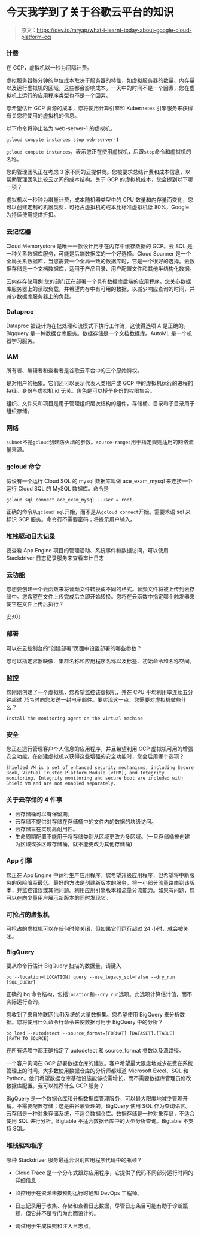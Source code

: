 # 今天我学到了关于谷歌云平台的知识

> 原文：<https://dev.to/mryap/what-i-learnt-today-about-google-cloud-platform-ccj>

### 计费

在 GCP，虚拟机以一秒为间隔计费。

虚拟服务器每分钟的单位成本取决于服务器的特性，如虚拟服务器的数量、内存量以及运行虚拟机的区域，这些都会影响成本。一天中的时间不是一个因素，您在虚拟机上运行的应用程序类型也不是一个因素。

您希望估计 GCP 资源的成本，您将使用计算引擎和 Kubernetes 引擎服务来获得有关您将使用的虚拟机的信息。

以下命令将停止名为 web-server-1 的虚拟机。

```
gcloud compute instances stop web-server-1 
```

`gcloud compute instances`，表示您正在使用虚拟机，后跟`stop`命令和虚拟机的名称。

您的管理团队正在考虑 3 家不同的云提供商。您被要求总结计费和成本信息，以帮助管理团队比较云之间的成本结构。关于 GCP 的虚拟机成本，您会提到以下哪一项？

虚拟机以一秒钟为增量计费，成本随机器类型中的 CPU 数量和内存量而变化，您可以创建定制的机器类型，可抢占虚拟机的成本比标准虚拟机低 80%，Google 为持续使用提供折扣。

### 云记忆器

Cloud Memorystore 是唯一一款设计用于在内存中缓存数据的 GCP。云 SQL 是一种关系数据库服务，可能是后端数据库的一个好选择。Cloud Spanner 是一个全局关系数据库，当您需要一个全局一致的数据库时，它是一个很好的选择。云数据存储是一个文档数据库，适用于产品目录、用户配置文件和其他半结构化数据。

云内存存储用例:您的部门正在部署一个具有数据库后端的应用程序。您关心数据库服务器上的读取负载，并希望内存中有可用的数据，以减少响应查询的时间，并减少数据库服务器上的负载。

### Dataproc

Dataproc 被设计为在批处理和流模式下执行工作流，这使得选项 A 是正确的。Bigquery 是一种数据仓库服务。数据存储是一个文档数据库。AutoML 是一个机器学习服务。

### IAM

所有者、编辑者和查看者是谷歌云平台中的三个原始特权。

是对用户的抽象。它们还可以表示代表人类用户或 GCP 中的虚拟机运行的进程的特征。身份与虚拟机 id 无关。角色是可以授予身份的权限集合。

组织、文件夹和项目是用于管理组织层次结构的组件。存储桶、目录和子目录用于组织存储。

### 网络

`subnet`不是`gcloud`创建防火墙的参数。`source-ranges`用于指定规则适用的网络流量来源。

### gcloud 命令

假设有一个运行 Cloud SQL 的 mysql 数据库叫做 ace_exam_mysql 来连接一个运行 Cloud SQL 的 MySQL 数据库。命令是

```
gcloud sql connect ace_exam_mysql --user = root. 
```

正确的命令从`gcloud sql`开始，而不是从`gcloud connect`开始。需要术语 sql 来标识 GCP 服务。命令行不需要密码；将提示用户输入。

### 堆栈驱动日志记录

要查看 App Engine 项目的管理活动、系统事件和数据访问，可以使用 Stackdriver 日志记录服务来查看审计日志

### 云功能

您想要创建一个云函数来将音频文件转换成不同的格式。音频文件将被上传到云存储中。您希望在文件上传完成后立即开始转换。您将在云函数中指定哪个触发器来使它在文件上传后执行？

安:t0]

### 部署

可以在云控制台的“创建部署”页面中设置部署的哪些参数？

您可以指定容器映像、集群名称和应用程序名称以及标签、初始命令和名称空间。

### 监控

您刚刚创建了一个虚拟机，您希望监控该虚拟机，并在 CPU 平均利用率连续五分钟超过 75%时向您发送一封电子邮件。要实现这一点，您需要对虚拟机做些什么？

```
Install the monitoring agent on the virtual machine 
```

### 安全

您正在运行管理客户个人信息的应用程序，并且希望利用 GCP 虚拟机可用的增强安全功能。在创建虚拟机以获得这些增强的安全功能时，您会启用哪个选项？

```
Shielded VM is a set of enhanced security mechanisms, including Secure Book, Virtual Trusted Platform Module (vTPM), and Integrity monitoring. Integrity monitoring and secure boot are included with Shield VM and are not enabled separately. 
```

### 关于云存储的 4 件事

*   云存储桶可以有保留期。
*   云存储不提供对存储在存储桶中的文件内的数据的块级访问。
*   云存储旨在实现高耐用性。
*   生命周期配置不能用于将存储类别从区域更改为多区域。(一旦存储桶被创建为区域或多区域存储桶，就不能更改为其他存储桶)

### App 引擎

您正在 App Engine 中运行生产应用程序。您希望升级应用程序，但希望将中断服务的风险降至最低。最好的方法是创建新版本的服务，将一小部分流量路由到该版本，并监控错误或其他问题。利用应用引擎版本和流量分流能力。如果有问题，您可以在向少量用户展示新版本的同时发现它。

### 可抢占的虚拟机

可抢占的虚拟机可以在任何时候关闭，但如果它们运行超过 24 小时，就会被关闭。

### BigQuery

要从命令行估计 BigQuery 扫描的数据量，请键入

```
bq --location=[LOCATION] query --use_legacy_sql=false --dry_run [SQL_QUERY] 
```

正确的 bq 命令结构，包括`location`和`--dry_run`选项。此选项计算估计值，而不实际运行查询。

您收到了来自物联网(IoT)系统的大量数据集。您希望使用 BigQuery 来分析数据。您将使用什么命令行命令来使数据可用于 BigQuery 中的分析？

```
bq load --autodetect --source_format=[FORMAT] [DATASET].[TABLE] [PATH_TO_SOURCE] 
```

在所有选项中都正确指定了 autodetect 和 source_format 参数以及源路径。

一个客户询问在 GCP 部署数据仓库的建议。客户希望最大限度地减少花费在系统管理上的时间。大多数使用数据仓库的分析师都知道 Microsoft Excel、SQL 和 Python。他们希望数据仓库基础设施能够按需增长，而不需要数据库管理员修改数据库配置。我可以推荐什么 GCP 服务？

BigQuery 是一个数据仓库和分析数据库管理服务，可以最大限度地减少管理开销。不需要配置存储；这是由谷歌管理的。BigQuery 使用 SQL 作为查询语言。云存储是一种对象存储系统，不适合数据仓库。数据存储是一种对象存储，不适合使用 SQL 进行分析。Bigtable 不适合数据仓库中的大型分析查询。Bigtable 不支持 SQL。

### 堆栈驱动程序

哪种 Stackdriver 服务最适合识别应用程序代码中的瓶颈？

*   Cloud Trace 是一个分布式跟踪应用程序，它提供了代码不同部分运行时间的详细信息

*   监控用于在资源未按预期运行时通知 DevOps 工程师。

*   日志记录用于收集、存储和查看日志数据，尽管日志条目可能有助于诊断瓶颈，但它并不是专门为此而设计的。

*   调试用于生成快照和注入日志点。